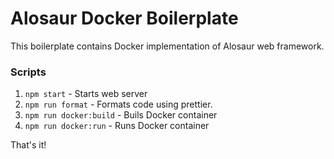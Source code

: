 # Alosaur Docker Boilerplate

This boilerplate contains Docker implementation of Alosaur web framework.

### Scripts

1) `npm start` - Starts web server
2) `npm run format` - Formats code using prettier.
3) `npm run docker:build` - Buils Docker container
4) `npm run docker:run` - Runs Docker container

That's it!
